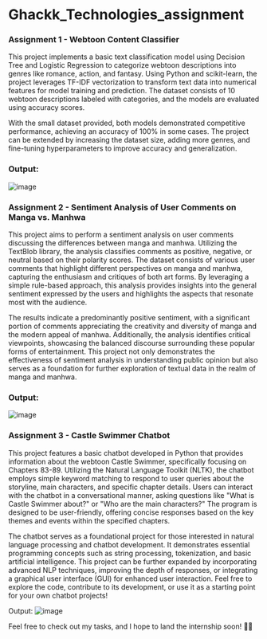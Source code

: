 # Ghackk_Technologies_assignment

### Assignment 1 - Webtoon Content Classifier
This project implements a basic text classification model using Decision Tree and Logistic Regression to categorize webtoon descriptions into genres like romance, action, and fantasy. Using Python and scikit-learn, the project leverages TF-IDF vectorization to transform text data into numerical features for model training and prediction. The dataset consists of 10 webtoon descriptions labeled with categories, and the models are evaluated using accuracy scores.

With the small dataset provided, both models demonstrated competitive performance, achieving an accuracy of 100% in some cases. The project can be extended by increasing the dataset size, adding more genres, and fine-tuning hyperparameters to improve accuracy and generalization.

### Output:
![image](https://github.com/user-attachments/assets/a0bc949c-8224-4cfb-9795-45da33b05307)


### Assignment 2 - Sentiment Analysis of User Comments on Manga vs. Manhwa
This project aims to perform a sentiment analysis on user comments discussing the differences between manga and manhwa. Utilizing the TextBlob library, the analysis classifies comments as positive, negative, or neutral based on their polarity scores. The dataset consists of various user comments that highlight different perspectives on manga and manhwa, capturing the enthusiasm and critiques of both art forms. By leveraging a simple rule-based approach, this analysis provides insights into the general sentiment expressed by the users and highlights the aspects that resonate most with the audience.

The results indicate a predominantly positive sentiment, with a significant portion of comments appreciating the creativity and diversity of manga and the modern appeal of manhwa. Additionally, the analysis identifies critical viewpoints, showcasing the balanced discourse surrounding these popular forms of entertainment. This project not only demonstrates the effectiveness of sentiment analysis in understanding public opinion but also serves as a foundation for further exploration of textual data in the realm of manga and manhwa.

### Output:
![image](https://github.com/user-attachments/assets/d7693c69-9a5d-408a-aaa0-26253193f5ac)


### Assignment 3 - Castle Swimmer Chatbot
This project features a basic chatbot developed in Python that provides information about the webtoon Castle Swimmer, specifically focusing on Chapters 83-89. Utilizing the Natural Language Toolkit (NLTK), the chatbot employs simple keyword matching to respond to user queries about the storyline, main characters, and specific chapter details. Users can interact with the chatbot in a conversational manner, asking questions like "What is Castle Swimmer about?" or "Who are the main characters?" The program is designed to be user-friendly, offering concise responses based on the key themes and events within the specified chapters.

The chatbot serves as a foundational project for those interested in natural language processing and chatbot development. It demonstrates essential programming concepts such as string processing, tokenization, and basic artificial intelligence. This project can be further expanded by incorporating advanced NLP techniques, improving the depth of responses, or integrating a graphical user interface (GUI) for enhanced user interaction. Feel free to explore the code, contribute to its development, or use it as a starting point for your own chatbot projects!

Output:
![image](https://github.com/user-attachments/assets/300cb629-1669-47c1-bcb6-912ab5b7c7e3)



Feel free to check out my tasks, and I hope to land the internship soon! 🌟🤞
